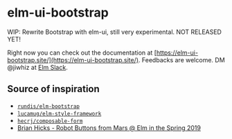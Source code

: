 # elm-ui-bootstrap
WIP: Rewrite Bootstrap with elm-ui, still very experimental. NOT RELEASED YET!

Right now you can check out the documentation at [https://elm-ui-bootstrap.site/](https://elm-ui-bootstrap.site/). Feedbacks are welcome. DM @jiwhiz at [Elm Slack](https://elmlang.slack.com/).


## Source of inspiration
* [`rundis/elm-bootstrap`](https://github.com/rundis/elm-bootstrap)
* [`lucamug/elm-style-framework`](https://github.com/lucamug/elm-style-framework)
* [`hecrj/composable-form`](https://github.com/hecrj/composable-form/)
* [Brian Hicks - Robot Buttons from Mars @ Elm in the Spring 2019](https://youtu.be/PDyWP-0H4Zo)

